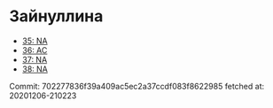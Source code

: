 # Зайнуллина
- [35: NA](35.md)
- [36: AC](36.md)
- [37: NA](37.md)
- [38: NA](38.md)

Commit: 702277836f39a409ac5ec2a37ccdf083f8622985
 fetched at: 20201206-210223
